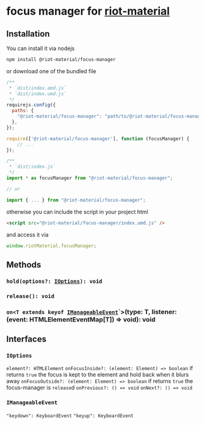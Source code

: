 # focus manager for [riot-material](https://github.com/riot-material/riot-material)
## Installation
You can install it via nodejs
```sh
npm install @riot-material/focus-manager
```
or download one of the bundled file
```js
/**
 * `dist/index.amd.js`
 * `dist/index.umd.js`
 */
requirejs.config({
  paths: {
    "@riot-material/focus-manager": "path/to/@riot-material/focus-manager",
  },
});

require(['@riot-material/focus-manager'], function (focusManager) {
    // ...
});

/**
 * `dist/index.js`
 */
import * as focusManager from "@riot-material/focus-manager";

// or

import { ... } from "@riot-material/focus-manager";
```
otherwise you can include the script in your project html
```html
<script src="@riot-material/focus-manager/index.umd.js" />
```
and access it via
```js
window.riotMaterial.focusManager;
```
## Methods
### `hold(options?: `[`IOptions`](#ioptions)`): void`
### `release(): void`
### `on<T extends keyof `[`IManageableEvent`](#imanageableevent)`>(type: T, listener: (event: HTMLElementEventMap[T]) => void): void
## Interfaces
### `IOptions`
`element?: HTMLElement`
`onFocusInside?: (element: Element) => boolean`
if returns `true` the focus is kept to the element and hold back when it blurs away
`onFocusOutside?: (element: Element) => boolean`
if returns `true` the focus-manager is `release`d
`onPrevious?: () => void`
`onNext?: () => void`
### `IManageableEvent`
`"keydown": KeyboardEvent`
`"keyup": KeyboardEvent`